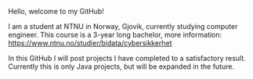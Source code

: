 Hello, welcome to my GitHub!

I am a student at NTNU in Norway, Gjovik, currently studying computer engineer. 
This course is a 3-year long bachelor, more information: https://www.ntnu.no/studier/bidata/cybersikkerhet

In this GitHub I will post projects I have completed to a satisfactory result.
Currently this is only Java projects, but will be expanded in the future.
